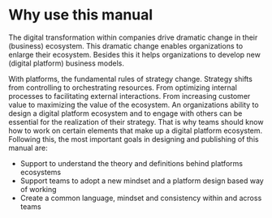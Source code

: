 # Why use this manual

The digital transformation within companies drive dramatic change in their \(business\) ecosystem. This dramatic change enables organizations to enlarge their ecosystem. Besides this it helps organizations to develop new \(digital platform\) business models.

With platforms, the fundamental rules of strategy change. Strategy shifts from controlling to orchestrating resources. From optimizing internal processes to facilitating external interactions. From increasing customer value to maximizing the value of the ecosystem. An organizations ability to design a digital platform ecosystem and to engage with others can be essential for the realization of their strategy. That is why teams should know how to work on certain elements that make up a digital platform ecosystem.  
Following this, the most important goals in designing and publishing of this manual are:

* Support to understand the theory and definitions behind platforms ecosystems
* Support teams to adopt a new mindset and a platform design based way of working
* Create a common language, mindset and consistency within and across teams

